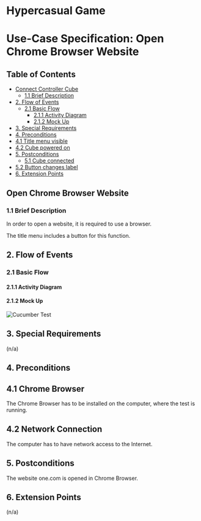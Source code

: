 # Hypercasual Game <!-- omit in toc -->

# Use-Case Specification: Open Chrome Browser Website <!-- omit in toc -->

## Table of Contents <!-- omit in toc -->
- [Connect Controller Cube](#connect-controller-cube)
  - [1.1 Brief Description](#11-brief-description)
- [2. Flow of Events](#2-flow-of-events)
  - [2.1 Basic Flow](#21-basic-flow)
    - [2.1.1 Activity Diagram](#211-activity-diagram)
    - [2.1.2 Mock Up](#212-mock-up)
- [3. Special Requirements](#3-special-requirements)
- [4. Preconditions](#4-preconditions)
- [4.1 Title menu visible](#41-title-menu-visible)
- [4.2 Cube powered on](#42-cube-powered-on)
- [5. Postconditions](#5-postconditions)
  - [5.1 Cube connected](#51-cube-connected)
- [5.2 Button changes label](#52-button-changes-label)
- [6. Extension Points](#6-extension-points)


## Open Chrome Browser Website

### 1.1 Brief Description
In order to open a website, it is required to use a browser.

The title menu includes a button for this function.
## 2. Flow of Events

### 2.1 Basic Flow

#### 2.1.1 Activity Diagram


#### 2.1.2 Mock Up

![Cucumber Test](../../images/CucumberTest.gif)

## 3. Special Requirements

(n/a)

## 4. Preconditions

## 4.1 Chrome Browser
The Chrome Browser has to be installed on the computer, where the test is running.

## 4.2 Network Connection
The computer has to have network access to the Internet.

## 5. Postconditions

The website one.com is opened in Chrome Browser.

## 6. Extension Points

(n/a)